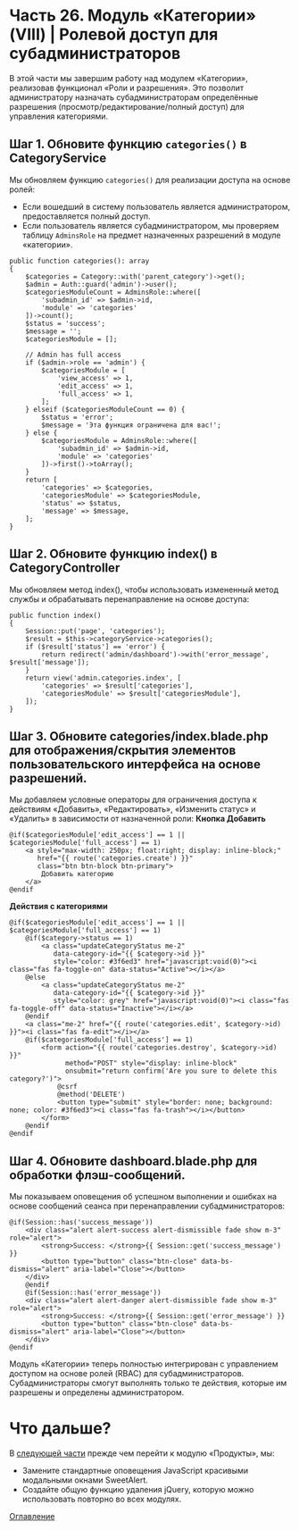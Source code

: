 # Часть 26. Модуль «Категории» (VIII) | Ролевой доступ для субадминистраторов
В этой части мы завершим работу над модулем «Категории», реализовав функционал «Роли и разрешения». Это позволит администратору назначать субадминистраторам определённые разрешения (просмотр/редактирование/полный доступ) для управления категориями.
## Шаг 1. Обновите функцию ```categories()``` в CategoryService
Мы обновляем функцию ```categories()``` для реализации доступа на основе ролей:
- Если вошедший в систему пользователь является администратором, предоставляется полный доступ.
- Если пользователь является субадминистратором, мы проверяем таблицу ```AdminsRole``` на предмет назначенных разрешений в модуле «категории».
```
public function categories(): array
{
    $categories = Category::with('parent_category')->get();
    $admin = Auth::guard('admin')->user();
    $categoriesModuleCount = AdminsRole::where([
        'subadmin_id' => $admin->id,
        'module' => 'categories'
    ])->count();
    $status = 'success';
    $message = '';
    $categoriesModule = [];

    // Admin has full access
    if ($admin->role == 'admin') {
        $categoriesModule = [
            'view_access' => 1,
            'edit_access' => 1,
            'full_access' => 1,
        ];
    } elseif ($categoriesModuleCount == 0) {
        $status = 'error';
        $message = 'Эта функция ограничена для вас!';
    } else {
        $categoriesModule = AdminsRole::where([
            'subadmin_id' => $admin->id,
            'module' => 'categories'
        ])->first()->toArray();
    }
    return [
        'categories' => $categories,
        'categoriesModule' => $categoriesModule,
        'status' => $status,
        'message' => $message,
    ];
}
```
## Шаг 2. Обновите функцию index() в CategoryController
Мы обновляем метод index(), чтобы использовать измененный метод службы и обрабатывать перенаправление на основе доступа:
```
public function index()
{
    Session::put('page', 'categories');
    $result = $this->categoryService->categories();
    if ($result['status'] == 'error') {
        return redirect('admin/dashboard')->with('error_message', $result['message']);
    }
    return view('admin.categories.index', [
        'categories' => $result['categories'],
        'categoriesModule' => $result['categoriesModule'],
    ]);
}
```
## Шаг 3. Обновите categories/index.blade.php для отображения/скрытия элементов пользовательского интерфейса на основе разрешений.

Мы добавляем условные операторы для ограничения доступа к действиям «Добавить», «Редактировать», «Изменить статус» и «Удалить» в зависимости от назначенной роли:
**Кнопка Добавить**
```
@if($categoriesModule['edit_access'] == 1 || $categoriesModule['full_access'] == 1)
    <a style="max-width: 250px; float:right; display: inline-block;"
       href="{{ route('categories.create') }}"
       class="btn btn-block btn-primary">
        Добавить категорию
    </a>
@endif
```
**Действия с категориями**
```
@if($categoriesModule['edit_access'] == 1 || $categoriesModule['full_access'] == 1)
    @if($category->status == 1)
        <a class="updateCategoryStatus me-2"
           data-category-id="{{ $category->id }}"
           style="color: #3f6ed3" href="javascript:void(0)"><i class="fas fa-toggle-on" data-status="Active"></i></a>
    @else
        <a class="updateCategoryStatus me-2"
           data-category-id="{{ $category->id }}"
           style="color: grey" href="javascript:void(0)"><i class="fas fa-toggle-off" data-status="Inactive"></i></a>
    @endif
    <a class="me-2" href="{{ route('categories.edit', $category->id) }}"><i class="fas fa-edit"></i></a>
    @if($categoriesModule['full_access'] == 1)
        <form action="{{ route('categories.destroy', $category->id) }}"
              method="POST" style="display: inline-block"
              onsubmit="return confirm('Are you sure to delete this category?')">
            @csrf
            @method('DELETE')
            <button type="submit" style="border: none; background: none; color: #3f6ed3"><i class="fas fa-trash"></i></button>
        </form>
    @endif
@endif
```
## Шаг 4. Обновите dashboard.blade.php для обработки флэш-сообщений.
Мы показываем оповещения об успешном выполнении и ошибках на основе сообщений сеанса при перенаправлении субадминистраторов:
```
@if(Session::has('success_message'))
    <div class="alert alert-success alert-dismissible fade show m-3" role="alert">
        <strong>Success: </strong>{{ Session::get('success_message') }}
        <button type="button" class="btn-close" data-bs-dismiss="alert" aria-label="Close"></button>
    </div>
    @endif
    @if(Session::has('error_message'))
    <div class="alert alert-danger alert-dismissible fade show m-3" role="alert">
        <strong>Success: </strong>{{ Session::get('error_message') }}
        <button type="button" class="btn-close" data-bs-dismiss="alert" aria-label="Close"></button>
    </div>
@endif
```
Модуль «Категории» теперь полностью интегрирован с управлением доступом на основе ролей (RBAC) для субадминистраторов. Субадминистраторы смогут выполнять только те действия, которые им разрешены и определены администратором.
# Что дальше?
В [следующей части](27.md) прежде чем перейти к модулю «Продукты», мы:
- Замените стандартные оповещения JavaScript красивыми модальными окнами SweetAlert.
- Создайте общую функцию удаления jQuery, которую можно использовать повторно во всех модулях.

[Оглавление](../README.md)
